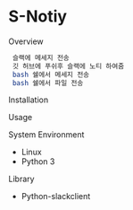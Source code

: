 # S-Notiy

Overview
```sh
 슬랙에 메세지 전송
 깃 허브에 푸쉬후 슬랙에 노티 하여줌
 bash 쉘에서 메세지 전송
 bash 쉘에서 파일 전송
```
Installation

Usage

System Environment
  - Linux
  - Python 3

Library
  - Python-slackclient

